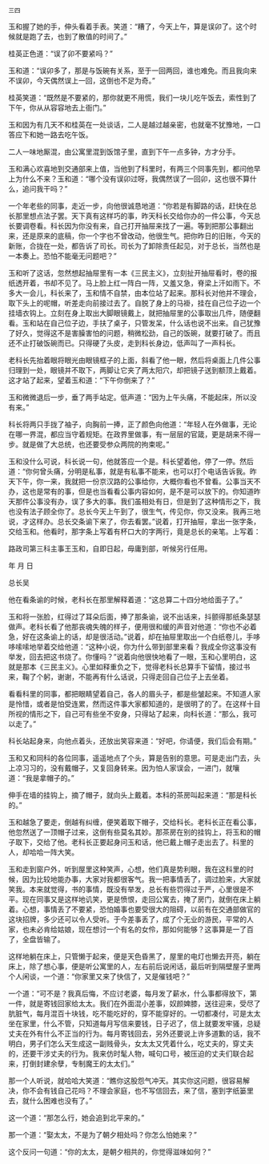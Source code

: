     三四 

   玉和握了她的手，伸头看着手表。笑道：“糟了，今天上午，算是误卯了。这个时候就是跑了去，也到了散值的时间了。”

   桂英正色道：“误了卯不要紧吗？”

   玉和道：“误卯多了，那是与饭碗有关系，至于一回两回，谁也难免。而且我向来不误卯，今天偶然误上一回，这倒也不足为奇。”

   桂英笑道：“既然是不要紧的，那你就更不用慌，我们一块儿吃午饭去，索性到了下午，你从从容容地去上衙门。”

   玉和因为有几天不和桂英在一处谈话，二人是越过越亲密，也就毫不犹豫地，一口答应下和她一路去吃午饭。

   二人一味地厮混，由公寓里混到饭馆子里，直到下午一点多钟，方才分手。

   玉和满心欢喜地到交通部来上值，当他到了科里时，有两三个同事先到，都问他早上为什么不来？玉和道：“哪个没有误卯过呀，我偶然误了一回卯，这也很不算什么，追问我干吗？”

   一个年老些的同事，走近一步，向他很诚恳地道：“你若是有脚路的话，赶快在总长那里想点法子罢。天下真有这样巧的事，昨天科长交给你办的一件公事，今天总长要调卷看。科长因为你没有来，自己打开抽屉来找了一遍。等到把那公事翻出来，还是原来的底稿，你一个字也不曾改动，他很生气。把你昨日的旧账，今天的新账，合拢在一处，都告诉了司长。司长为了卸除责任起见，对于总长，当然也是一本奏上。恐怕不能毫无问题吧？”

   玉和听了这话，忽然想起抽屉里有一本《三民主义》，立刻扯开抽屉看时，卷的报纸透开着，书却不见了。马上脸上红一阵白一阵，又羞又急，脊梁上汗如雨下。不多大一会儿，科长来了，玉和情不自禁，由本位站了起来。那科长对他并不理会，取下头上的呢帽，听差走向前接过去了。自脱了身上的马褂，挂在自己位子边一个挂墙衣钩上。立刻在身上取出大脚眼镜戴上，就把抽屉里的公事取出几件，随便翻看。玉和站在自己位子边，手扶了桌子，只管发呆，什么话也说不出来。自己犹豫了好久，觉得这不是害臊害怕的问题，稍微松劲，自己的饭碗，就要打破了。而且还不止打破饭碗而已。只得硬了头皮，走到科长身边，低声叫了一声科长。

   老科长先抬着眼将眼光由眼镜框子的上面，斜看了他一眼，然后将桌面上几件公事归理到一处，眼镜并不取下，两脚让它夹了两太阳穴，却把镜子送到额顶上戴着。这才站了起来，望着玉和道：“下午你倒来了？”

   玉和微微退后一步，垂了两手站定。低声道：“因为上午头痛，不能起床，所以没有来。”

   科长将两只手拢了袖子，向胸前一捧，正了颜色向他道：“年轻人在外做事，无论在哪一界混，都应当守着规矩。在政界里做事，有一层层的官箴，更是胡来不得一步。就是做了大总统，也还要受参众两院的拘束呢。”

   玉和没什么可说，科长说一句，他就答应一个是。科长望着他，停了一停。然后道：“你何曾头痛，分明是私事，就是有私事不能来，也可以打个电话告诉我。昨天下午，你一来，我就把一份京汉路的公事给你，大概你看也不曾看。公事当天不办，这也是常有的事，但是也当看看公事内容如何，是不是可以放下的。你知道昨天那件公事没有办，误了多大的事。我们虽相处有日，但是到了这种情形之下，我也没有法子顾全你了。总长今天上午到了，很生气，传见你，你又没来。我再三地说，才这样办。总长交条谕下来了，你去看罢。”说着，打开抽屉，拿出一张字条，交给玉和。他看时，那字条上写着有杯口大的字两行，竟是总长的亲笔。上写着：

   路政司第三科主事王玉和，自即日起，毋庸到部，听候另行任用。

   年 月 日

   总长吴

   他在看条谕的时候，老科长在那里解释着道：“这总算二十四分地给面子了。”

   玉和将一张脸，红得过了耳朵后面，捧了那条谕，说不出话来，抖颤得那纸条瑟瑟做声。老科长看了他那丧魂失魄的样子，便用很和缓的声音对他道：“你也不必着急，好在这条谕上的话，却是很活动。”说着，却在抽屉里取出一个白纸卷儿，手哆哆嗦嗦地举着交给他道：“这种小说，你为什么带到部里来看？我成全你这事没有举发，回去把这书烧了。你懂吗？”说着向他很快地看了一眼，玉和心里明白，这就是那本《三民主义》。心里如释重负之下，觉得老科长总算手下留情，接过书来，鞠了个躬，谢谢，不能再有什么话说，只得走回自己位子上去坐着。

   看看科里的同事，都把眼睛望着自己，各人的眉头子，都是些皱起来。不知道人家是怜惜，或者是怕受连累，然而这件事大家都知道的，是很明了的了。在这样十目所视的情形之下，自己可有些坐不安身，只得站了起来，向科长道：“那么，我可以走了。”

   科长站起身来，向他点着头，还放出笑容来道：“好吧，你请便，我们后会有期。”

   玉和又和同科的各位同事，遥遥地点了个头，算是告别的意思。可是走出门去，头上凉习习的，没有戴帽子，又复回身转来。因为怕人家误会，一进门，就嚷道：“我是拿帽子的。”

   伸手在墙的挂钩上，摘了帽子，就向头上戴着。本科的茶房叫起来道：“那是科长的。”

   玉和越急了要走，倒越有纠缠，便笑着取下帽子，交给科长。老科长正在看公事，他忽然送了一顶帽子过来，这倒有些莫名其妙。那茶房在别的挂钩上，将玉和的帽子取下，交给了他。老科长正要起身问玉和话，他已戴上帽子走出去了。科里的人，却哈哈一阵大笑。

   玉和走到窗户外，听到屋里这种笑声，心想，他们真是势利眼，我在这科里的时候，因为比较地能办事，大家对我都很客气。我一把事情丢了，调过脸来，大家就笑我。本来就觉得，书的事情，既没有举发，总长有些罚得过于严，心里很是不平。现在同事又是这样地讥笑，更是愤恨，走回公寓去，掩了房门，就倒在床上躺着。心想，事情丢了不要紧，恐怕婚事也要受很大的阻碍，以前有在交通部做官的这块招牌，多少还可以令人受听。于今差事丢了，成了个无业的游民，平常的人家，也未必肯给姑娘，现在想讨一个有名的女伶，那如何能够？这事算是一了百了，全盘皆输了。

   这样地躺在床上，只管懒于起来，便是天色昏黑了，屋里的电灯也懒去开亮，躺在床上，除了想心事，便是听公寓里的人，左右前后说闲话，最后听到隔壁屋子里两个人闲谈，一个道：“你家里又来了快信了，又是催钱吧？”

   一个道：“可不是？我真后悔，不应讨老婆，每月发了薪水，什么事都得放下，第一件，就是寄钱回家给太太。我们在外面混小差事，奴颜婢膝，送往迎来，受尽了肮脏气，每月混百十块钱，吃不能吃好的，穿不能穿好的。一切都凑付，可是太太坐在家里，什么不管，只知道每月写信来要钱，日子迟了，信上就要发牢骚，总疑丈夫在外有什么不正当的行为。每月寄钱回去，另外还要说上许多道歉的话，我不明白，男子们怎么天生成这一副贱骨头，女太太又凭着什么，吃丈夫的，穿丈夫的，还要干涉丈夫的行为。我来仿时髦人物，喊句口号，被压迫的丈夫们联合起来，打倒封建余孽，专制魔王的太太们。”

   那一个人听说，就哈哈大笑道：“瞧你这股怨气冲天。其实你这问题，很容易解决，你不会有钱自己花吗？不理会家庭，也不写信回去，来了信，塞到字纸篓里去，就什么困难也没有了。”

   这一个道：“那怎么行，她会追到北平来的。”

   那一个道：“娶太太，不是为了朝夕相处吗？你怎么怕她来？”

   这个反问一句道：“你的太太，是朝夕相共的，你觉得滋味如何？”

